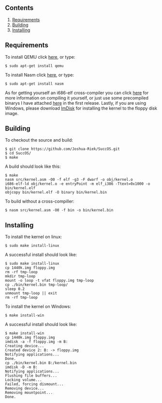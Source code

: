 
## Contents
1. [Requirements](Getting-Started#Requirements)
2. [Building](Getting-Started#Building)
3. [Installing](Getting-Started#Installing)


## Requirements

To install QEMU click [here](https://www.qemu.org/download/), or type:
```
$ sudo apt-get install qemu
```

To install Nasm click [here](https://www.nasm.us/pub/nasm/releasebuilds/2.14.02/), or type:
```
$ sudo apt-get install nasm
```

As for getting yourself an i686-elf cross-compiler you can click
[here](https://wiki.osdev.org/GCC_Cross-Compiler) for more information on compiling it yourself, 
or just use some precompiled binarys I have attached 
[here](https://github.com/Joshua-Riek/SuccOS/releases/) in the first release. Lastly, if you are using Windows, please download [ImDisk](https://sourceforge.net/projects/imdisk-toolkit/) for installing the kernel to the floppy disk image.


## Building

To checkout the source and build:
```
$ git clone https://github.com/Joshua-Riek/SuccOS.git
$ cd SuccOS/
$ make
```

A build should look like this:
```
$ make
nasm src/kernel.asm -O0 -f elf -g3 -F dwarf -o obj/kernel.o
i686-elf-ld obj/kernel.o -e entryPoint -m elf_i386 -Ttext=0x1000 -o bin/kernel.elf
objcopy bin/kernel.elf -O binary bin/kernel.bin
```

To build without a cross-compiller:
```
$ nasm src/kernel.asm -O0 -f bin -o bin/kernel.bin
```

## Installing

To install the kernel on linux:
```
$ sudo make install-linux
```

A successful install should look like:
```
$ sudo make install-linux
cp 1440k.img floppy.img
rm -rf tmp-loop
mkdir tmp-loop
mount -o loop -t vfat floppy.img tmp-loop
cp ./bin/kernel.bin tmp-loop/
sleep 0.2
unmount tmp-loop || exit
rm -rf tmp-loop
```

To install the kernel on Windows:
```
$ make install-win
```

A successful install should look like:
```
$ make install-win
cp 1440k.img floppy.img
imdisk -a -f floppy.img -m B:
Creating device...
Created device 2: B: -> floppy.img
Notifying applications...
Done.
cp ./bin/kernel.bin B:/kernel.bin
imdisk -D -m B:
Notifying applications...
Flushing file buffers...
Locking volume...
Failed, forcing dismount...
Removing device...
Removing mountpoint...
Done.
```
